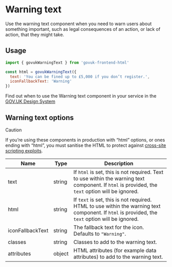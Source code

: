 # Warning text

Use the warning text component when you need to warn users about something important, such as legal consequences of an action, or lack of action, that they might take.

## Usage

```javascript
import { govukWarningText } from 'govuk-frontend-html'

const html = govukWarningText({
  text: 'You can be fined up to £5,000 if you don’t register.',
  iconFallbackText: 'Warning'
})
```

Find out when to use the Warning text component in your service in the [GOV.UK Design System](https://design-system.service.gov.uk/components/warning-text/)

## Warning text options

> [!CAUTION]
> If you’re using these components in production with “html” options, or ones ending with “html”, you must sanitise the HTML to protect against [cross-site scripting exploits](https://developer.mozilla.org/en-US/docs/Glossary/Cross-site_scripting).

| Name | Type | Description |
| ---- | ---- | ----------- |
| text | string | If `html` is set, this is not required. Text to use within the warning text component. If `html` is provided, the `text` option will be ignored. |
| html | string | If `text` is set, this is not required. HTML to use within the warning text component. If `html` is provided, the `text` option will be ignored. |
| iconFallbackText | string | The fallback text for the icon. Defaults to `"Warning"`. |
| classes | string | Classes to add to the warning text. |
| attributes | object | HTML attributes (for example data attributes) to add to the warning text. |
